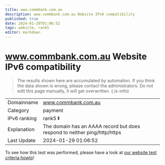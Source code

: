 ```yaml
---
title: www.commbank.com.au
description: www.commbank.com.au Website IPv6 compatibility
published: true
date: 2024-01-29T01:06:52
tags: website, rank5
editor: markdown
---
```


# www.commbank.com.au Website IPv6 compatibility

> The results shown here are accumulated by automation. If you think the data shown is wrong, please contact the administrators. 
> Do not edit this page manually, it will get overwritten.
{.is-info}


|   |   |
| - | - |
| Domainname | www.commbank.com.au
| Category | payment |
| IPv6 ranking | rank5 :arrow_double_down: |
| Explanation | The domain has an AAAA record but does respond to neither ping/http/https |
| Last Update | 2024-01-29 01:06:52 |

To see how this test was performed, please have a look at [our website test criteria howto](/howto/testcriteria/website)!

